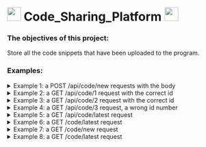# <img height="32" width="32" src="https://unpkg.com/simple-icons@v6/icons/springboot.svg" /> Code_Sharing_Platform <img height="32" width="32" src="https://unpkg.com/simple-icons@v6/icons/postman.svg" />
### The objectives of this project:
Store all the code snippets that have been uploaded to the program.
### Examples:
<details>
<summary>Example 1: a POST /api/code/new requests with the body</summary>

![](https://user-images.githubusercontent.com/90090114/187080697-3f897a61-0f55-4954-8e7a-495cc12ae99b.png)
![](https://user-images.githubusercontent.com/90090114/187081060-086e40c0-2f0e-4342-8866-c8ef747d8c55.png)
>ID is the unique number of the snippet that helps you access it via the endpoint GET /code/N.
</details>
<details>
<summary>Example 2: a GET /api/code/1 request with the correct id</summary>

![](https://user-images.githubusercontent.com/90090114/187081333-3bc7d26a-f112-46c7-b235-9b0943ad1a2a.png)
</details>
<details>
<summary>Example 3: a GET /api/code/2 request with the correct id</summary>

![](https://user-images.githubusercontent.com/90090114/187081364-9633f141-599b-42be-9916-41da345195ec.png)
</details>
<details>
<summary>Example 4: a GET /api/code/3 request, a wrong id number</summary>

![](https://user-images.githubusercontent.com/90090114/187081392-4eff3bc8-5977-4d6f-b30e-6c2e1f15813d.png)
</details>
<details>
<summary>Example 5: a GET /api/code/latest request</summary>

![](https://user-images.githubusercontent.com/90090114/187081469-100426b2-6464-492a-9b93-17f06651dc09.png)
>Return a JSON array with 10 most recently uploaded code snippets sorted from the newest to the oldest.
</details>
<details>
<summary>Example 6: a GET /code/latest request</summary>

![](https://user-images.githubusercontent.com/90090114/187081597-3ebebc48-2091-480d-94d5-414b0377853b.png)
>Use the following dependency in the build.gradle file to be able to use FreeMarker:
>```
>implementation 'org.springframework.boot:spring-boot-starter-freemarker'
>```
>Apache FreeMarker™ is a template engine: a Java library to generate text output (HTML web pages, e-mails, configuration files, source code, etc.).
</details>
<details>
<summary>Example 7: a GET /code/new request</summary>

![](https://user-images.githubusercontent.com/90090114/187081787-eed94929-09de-439f-ae67-64d4c8b32e83.png)
![](https://user-images.githubusercontent.com/90090114/187081791-cf9736f8-660d-444f-a828-920b079f7b1e.png)
</details>
<details>
<summary>Example 8: a GET /code/latest request</summary>

![](https://user-images.githubusercontent.com/90090114/187081873-37d07a7d-7d9c-47b3-af7c-34e8cf52e652.png)
</details>
